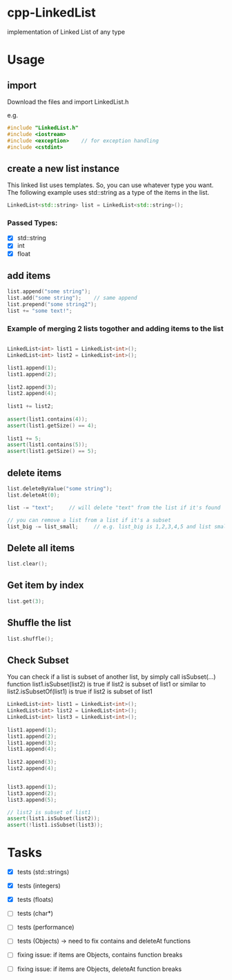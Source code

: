 # cpp-LinkedList
implementation of Linked List of any type

# Usage

## import
Download the files and import LinkedList.h

e.g. 

```c++
#include "LinkedList.h"
#include <iostream>
#include <exception>	// for exception handling
#include <cstdint>
```

## create a new list instance

This linked list uses templates. So, you can use whatever type you want.
The following example uses std::string as a type of the items in the list.

```c++
LinkedList<std::string> list = LinkedList<std::string>();
```
### Passed Types:

- [x] std::string
- [x] int
- [x] float

## add items

```c++
list.append("some string");
list.add("some string");	// same append
list.prepend("some string2");
list += "some text!";

```

### Example of merging 2 lists togother and adding items to the list
```c++

LinkedList<int> list1 = LinkedList<int>();
LinkedList<int> list2 = LinkedList<int>();

list1.append(1);
list1.append(2);
	
list2.append(3);
list2.append(4);
	
list1 += list2;
	
assert(list1.contains(4));
assert(list1.getSize() == 4);
	
list1 += 5;
assert(list1.contains(5));
assert(list1.getSize() == 5);

```


## delete items

```c++
list.deleteByValue("some string");
list.deleteAt(0);

list -= "text";		// will delete "text" from the list if it's found

// you can remove a list from a list if it's a subset
list_big -= list_small;		// e.g. list_big is 1,2,3,4,5 and list small is 3, 4. then list_big will be 1, 2, 5


```

## Delete all items

```c++
list.clear();
```

## Get item by index

```c++
list.get(3);
```

## Shuffle the list

```c++
list.shuffle();
```

## Check Subset

You can check if a list is subset of another list, by simply call isSubset(...) function
list1.isSubset(list2) is true if list2 is subset of list1
or similar to
list2.isSubsetOf(list1) is true if list2 is subset of list1

```c++
LinkedList<int> list1 = LinkedList<int>();
LinkedList<int> list2 = LinkedList<int>();
LinkedList<int> list3 = LinkedList<int>();
	
list1.append(1);
list1.append(2);
list1.append(3);
list1.append(4);
	
list2.append(3);
list2.append(4);


list3.append(1);
list3.append(2);
list3.append(5);

// list2 is subset of list1
assert(list1.isSubset(list2));
assert(!list1.isSubset(list3));


```


# Tasks

- [x] tests (std::strings)
- [x] tests (integers)
- [x] tests (floats)
- [ ] tests (char*)
- [ ] tests (performance)
- [ ] tests (Objects) -> need to fix contains and deleteAt functions
- [ ] fixing issue: if items are Objects, contains function breaks
- [ ] fixing issue: if items are Objects, deleteAt function breaks

